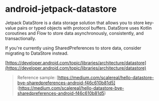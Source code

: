 # android-jetpack-datastore

Jetpack DataStore is a data storage solution that allows you to store key-value pairs or typed objects with protocol buffers. DataStore uses Kotlin coroutines and Flow to store data asynchronously, consistently, and transactionally.

If you're currently using SharedPreferences to store data, consider migrating to DataStore instead.

[https://developer.android.com/topic/libraries/architecture/datastore](https://developer.android.com/topic/libraries/architecture/datastore)


> Reference sample:
>[https://medium.com/scalereal/hello-datastore-bye-sharedpreferences-android-f46c610b81d5] (https://medium.com/scalereal/hello-datastore-bye-sharedpreferences-android-f46c610b81d5)
